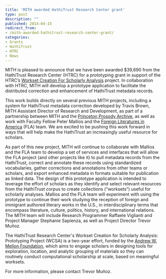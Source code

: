 ```yaml
---
title: 'MITH awarded HathiTrust Research Center grant'
type: post
description: ""
published: 2014-04-15
redirect_from: 
- /mith-awarded-hathitrust-research-center-grant/
categories:
- Grants
- HathiTrust
- HTRC
- News
---
```

MITH is pleased to announce that we have been awarded \$39,690 from the HathiTrust Research Center (HTRC) for a prototyping grant in support of the HTRC’s [Workset Creation For Scholarly Analysis](http://worksets.htrc.illinois.edu/worksets/) project. In collaboration with HTRC, MITH will develop a prototype application to facilitate the distributed correction and enhancement of HathiTrust metadata records.

This work builds directly on several previous MITH projects, including a system for HathiTrust metadata correction developed by Travis Brown, MITH Assistant Director of Research and Development, as part of a partnership between MITH and the [Princeton Prosody Archive](http://prosody.princeton.edu/), as well as work with Faculty Fellow Peter Mallios and the [Foreign Literatures in America](http://mith.umd.edu/research/fla/) (FLA) team. We are excited to be pushing this work forward in ways that will help make the HathiTrust an increasingly useful resource for scholars.

As part of this new project, MITH will continue to collaborate with Mallios and the FLA team to develop a set of services and interfaces that will allow the FLA project (and other projects like it) to pull metadata records from the HathiTrust, correct and annotate these records using standardized vocabularies, gather corrections and annotations from other teams or scholars, and export enhanced metadata in formats suitable for publication as linked data. The design of this prototype application is intended to leverage the effort of scholars as they identify and select relevant resources from the HathiTrust corpus to create collections (“worksets”) useful for scholarly analyses. Mallios and the FLA team will experiment with using the prototype to continue their work studying the reception of foreign and immigrant authored literary works in the U.S., in interdisciplinary terms that encompass literature, culture, politics, history, and international relations. The MITH team will include Research Programmer Raffaele Viglianti and Project Manager Stephanie Sapienza, as well as Project Director Trevor Muñoz.

The HathiTrust Research Center's Workset Creation for Scholarly Analysis: Prototyping Project (WCSA) is a two-year effort, funded by the [Andrew W. Mellon Foundation](http://mellon.org/ "Andrew W. Mellon Foundation"), which aims to engage scholars in designing tools for exploration, location, and analytic grouping of materials so they can routinely conduct computational scholarship at scale, based on meaningful worksets.

For more information, please contact Trevor Muñoz.

